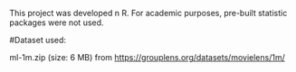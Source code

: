 This project was developed n R. For academic purposes, pre-built statistic packages were not used.

#Dataset used:

ml-1m.zip (size: 6 MB) from https://grouplens.org/datasets/movielens/1m/

